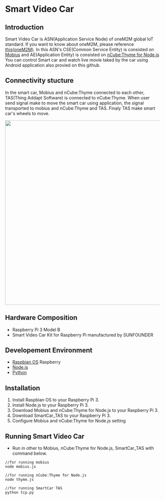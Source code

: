 # Smart Video Car
## Introduction
Smart Video Car is ASN(Application Service Node) of oneM2M global IoT standard.
If you want to know about oneM2M, please reference [this(oneM2M)](http://onem2m.org/technical/published-documents).
In this ASN's CSE(Common Service Entity) is consisted on [Mobius](http://developers.iotocean.org/archives/module/mobius) and AE(Application Entity) is consisted on [nCube:Thyme for Node.js](http://developers.iotocean.org/archives/module/ncube-thyme-nodejs)
You can control Smart car and watch live movie taked by the car using Android application also provied on this github.
 
## Connectivity stucture
In the smart car, Mobius and nCube:Thyme connected to each other, TAS(Thing Addapt Software) is connected to nCube:Thyme.
When user send signal make to move the smart car using application, the signal transported to mobius and nCube:Thyme and TAS. Finaly TAS make smart car's wheels to move. 
<div align="center">
<img src="https://user-images.githubusercontent.com/23092171/28393281-e88342a8-6d20-11e7-93f2-0e8a4d9742b7.png" width="600"/>
</div>

## Hardware Composition
- Raspberry Pi 3 Model B
- Smart Video Car Kit for Raspberry Pi manufactured by SUNFOUNDER

## Developement Environment
- [Raspbian OS](https://www.raspberrypi.org/downloads/raspbian/)
Raspberry
- [Node.js](https://nodejs.org/ko/)
- [Python](https://www.python.org)

## Installation
1. Install Raspbian OS to your Raspberry Pi 3.
2. Install Node.js to your Raspberry Pi 3.
3. Download Mobius and nCube:Thyme for Node.js to your Raspberry Pi 3.
4. Download SmartCar_TAS to your Raspberry Pi 3.
5. Configure Mobius and nCube:Thyme for Node.js setting

## Running Smart Video Car
- Run in other to Mobius, nCube:Thyme for Node.js, SmartCar_TAS with command below.
```
//for running mobius
node mobius.js

//for running nCube:Thyme for Node.js
node thyme.js

//for running SmartCar TAS
python tcp.py
```
